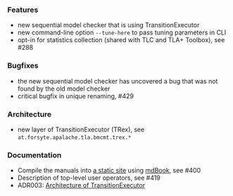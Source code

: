 
<!-- NOTE:
     Release notes for unreleased changes go here, following this format:

        ### Feature Category 1

         * Change description, see #123

        ### Feature Category 2

         * Another change description, see #124

     DO NOT LEAVE A BLANK LINE BELOW THIS PREAMBLE -->
### Features

 * new sequential model checker that is using TransitionExecutor
 * new command-line option `--tune-here` to pass tuning parameters in CLI  
 * opt-in for statistics collection (shared with TLC and TLA+ Toolbox), see #288

### Bugfixes

 * the new sequential model checker has uncovered a bug that was not found
   by the old model checker
 * critical bugfix in unique renaming, #429
 
### Architecture
 
 * new layer of TransitionExecutor (TRex), see `at.forsyte.apalache.tla.bmcmt.trex.*`

### Documentation

 * Compile the manuals into [a static
  site](http://informalsystems.github.io/apalache/docs/) using
  [mdBook](https://github.com/rust-lang/mdBook), see #400 
 * Description of top-level user operators, see #419
 * ADR003: [Architecture of TransitionExecutor](./docs/internal/adr/003adr-trex.md) 
